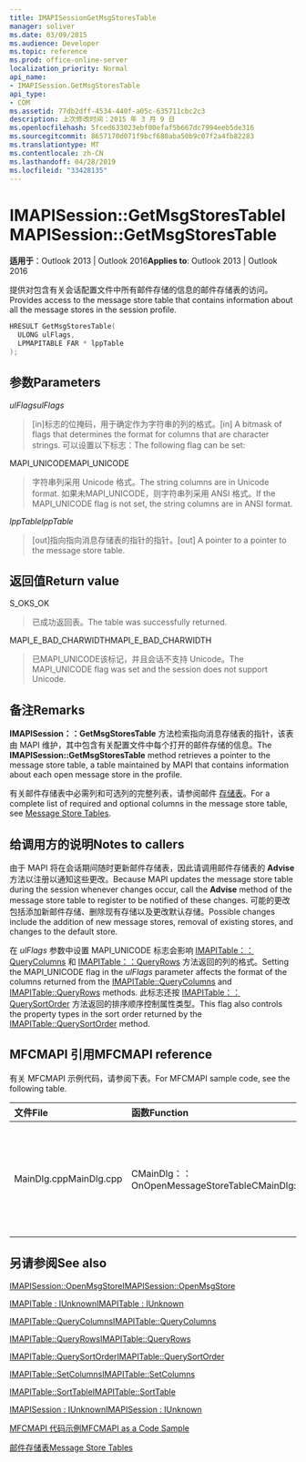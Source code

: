```yaml
---
title: IMAPISessionGetMsgStoresTable
manager: soliver
ms.date: 03/09/2015
ms.audience: Developer
ms.topic: reference
ms.prod: office-online-server
localization_priority: Normal
api_name:
- IMAPISession.GetMsgStoresTable
api_type:
- COM
ms.assetid: 77db2dff-4534-440f-a05c-635711cbc2c3
description: 上次修改时间：2015 年 3 月 9 日
ms.openlocfilehash: 5fced633023ebf00efaf5b667dc7994eeb5de316
ms.sourcegitcommit: 8657170d071f9bcf680aba50b9c07f2a4fb82283
ms.translationtype: MT
ms.contentlocale: zh-CN
ms.lasthandoff: 04/28/2019
ms.locfileid: "33428135"
---
```

# <a name="imapisessiongetmsgstorestable"></a><span data-ttu-id="a57d5-103">IMAPISession::GetMsgStoresTable</span><span class="sxs-lookup"><span data-stu-id="a57d5-103">IMAPISession::GetMsgStoresTable</span></span>

  
  
<span data-ttu-id="a57d5-104">**适用于**：Outlook 2013 | Outlook 2016</span><span class="sxs-lookup"><span data-stu-id="a57d5-104">**Applies to**: Outlook 2013 | Outlook 2016</span></span> 
  
<span data-ttu-id="a57d5-105">提供对包含有关会话配置文件中所有邮件存储的信息的邮件存储表的访问。</span><span class="sxs-lookup"><span data-stu-id="a57d5-105">Provides access to the message store table that contains information about all the message stores in the session profile.</span></span>
  
```cpp
HRESULT GetMsgStoresTable(
  ULONG ulFlags,
  LPMAPITABLE FAR * lppTable
);
```

## <a name="parameters"></a><span data-ttu-id="a57d5-106">参数</span><span class="sxs-lookup"><span data-stu-id="a57d5-106">Parameters</span></span>

 <span data-ttu-id="a57d5-107">_ulFlags_</span><span class="sxs-lookup"><span data-stu-id="a57d5-107">_ulFlags_</span></span>
  
> <span data-ttu-id="a57d5-108">[in]标志的位掩码，用于确定作为字符串的列的格式。</span><span class="sxs-lookup"><span data-stu-id="a57d5-108">[in] A bitmask of flags that determines the format for columns that are character strings.</span></span> <span data-ttu-id="a57d5-109">可以设置以下标志：</span><span class="sxs-lookup"><span data-stu-id="a57d5-109">The following flag can be set:</span></span>
    
<span data-ttu-id="a57d5-110">MAPI_UNICODE</span><span class="sxs-lookup"><span data-stu-id="a57d5-110">MAPI_UNICODE</span></span> 
  
> <span data-ttu-id="a57d5-111">字符串列采用 Unicode 格式。</span><span class="sxs-lookup"><span data-stu-id="a57d5-111">The string columns are in Unicode format.</span></span> <span data-ttu-id="a57d5-112">如果未MAPI_UNICODE，则字符串列采用 ANSI 格式。</span><span class="sxs-lookup"><span data-stu-id="a57d5-112">If the MAPI_UNICODE flag is not set, the string columns are in ANSI format.</span></span>
    
 <span data-ttu-id="a57d5-113">_lppTable_</span><span class="sxs-lookup"><span data-stu-id="a57d5-113">_lppTable_</span></span>
  
> <span data-ttu-id="a57d5-114">[out]指向指向消息存储表的指针的指针。</span><span class="sxs-lookup"><span data-stu-id="a57d5-114">[out] A pointer to a pointer to the message store table.</span></span>
    
## <a name="return-value"></a><span data-ttu-id="a57d5-115">返回值</span><span class="sxs-lookup"><span data-stu-id="a57d5-115">Return value</span></span>

<span data-ttu-id="a57d5-116">S_OK</span><span class="sxs-lookup"><span data-stu-id="a57d5-116">S_OK</span></span> 
  
> <span data-ttu-id="a57d5-117">已成功返回表。</span><span class="sxs-lookup"><span data-stu-id="a57d5-117">The table was successfully returned.</span></span>
    
<span data-ttu-id="a57d5-118">MAPI_E_BAD_CHARWIDTH</span><span class="sxs-lookup"><span data-stu-id="a57d5-118">MAPI_E_BAD_CHARWIDTH</span></span> 
  
> <span data-ttu-id="a57d5-119">已MAPI_UNICODE该标记，并且会话不支持 Unicode。</span><span class="sxs-lookup"><span data-stu-id="a57d5-119">The MAPI_UNICODE flag was set and the session does not support Unicode.</span></span>
    
## <a name="remarks"></a><span data-ttu-id="a57d5-120">备注</span><span class="sxs-lookup"><span data-stu-id="a57d5-120">Remarks</span></span>

<span data-ttu-id="a57d5-121">**IMAPISession：：GetMsgStoresTable** 方法检索指向消息存储表的指针，该表由 MAPI 维护，其中包含有关配置文件中每个打开的邮件存储的信息。</span><span class="sxs-lookup"><span data-stu-id="a57d5-121">The **IMAPISession::GetMsgStoresTable** method retrieves a pointer to the message store table, a table maintained by MAPI that contains information about each open message store in the profile.</span></span> 
  
<span data-ttu-id="a57d5-122">有关邮件存储表中必需列和可选列的完整列表，请参阅邮件 [存储表](message-store-tables.md)。</span><span class="sxs-lookup"><span data-stu-id="a57d5-122">For a complete list of required and optional columns in the message store table, see [Message Store Tables](message-store-tables.md).</span></span> 
  
## <a name="notes-to-callers"></a><span data-ttu-id="a57d5-123">给调用方的说明</span><span class="sxs-lookup"><span data-stu-id="a57d5-123">Notes to callers</span></span>

<span data-ttu-id="a57d5-124">由于 MAPI 将在会话期间随时更新邮件存储表，因此请调用邮件存储表的 **Advise** 方法以注册以通知这些更改。</span><span class="sxs-lookup"><span data-stu-id="a57d5-124">Because MAPI updates the message store table during the session whenever changes occur, call the **Advise** method of the message store table to register to be notified of these changes.</span></span> <span data-ttu-id="a57d5-125">可能的更改包括添加新邮件存储、删除现有存储以及更改默认存储。</span><span class="sxs-lookup"><span data-stu-id="a57d5-125">Possible changes include the addition of new message stores, removal of existing stores, and changes to the default store.</span></span> 
  
<span data-ttu-id="a57d5-126">在  _ulFlags_ 参数中设置 MAPI_UNICODE 标志会影响 [IMAPITable：：QueryColumns](imapitable-querycolumns.md) 和 [IMAPITable：：QueryRows](imapitable-queryrows.md) 方法返回的列的格式。</span><span class="sxs-lookup"><span data-stu-id="a57d5-126">Setting the MAPI_UNICODE flag in the  _ulFlags_ parameter affects the format of the columns returned from the [IMAPITable::QueryColumns](imapitable-querycolumns.md) and [IMAPITable::QueryRows](imapitable-queryrows.md) methods.</span></span> <span data-ttu-id="a57d5-127">此标志还按 [IMAPITable：：QuerySortOrder](imapitable-querysortorder.md) 方法返回的排序顺序控制属性类型。</span><span class="sxs-lookup"><span data-stu-id="a57d5-127">This flag also controls the property types in the sort order returned by the [IMAPITable::QuerySortOrder](imapitable-querysortorder.md) method.</span></span> 
  
## <a name="mfcmapi-reference"></a><span data-ttu-id="a57d5-128">MFCMAPI 引用</span><span class="sxs-lookup"><span data-stu-id="a57d5-128">MFCMAPI reference</span></span>

<span data-ttu-id="a57d5-129">有关 MFCMAPI 示例代码，请参阅下表。</span><span class="sxs-lookup"><span data-stu-id="a57d5-129">For MFCMAPI sample code, see the following table.</span></span>
  
|<span data-ttu-id="a57d5-130">**文件**</span><span class="sxs-lookup"><span data-stu-id="a57d5-130">**File**</span></span>|<span data-ttu-id="a57d5-131">**函数**</span><span class="sxs-lookup"><span data-stu-id="a57d5-131">**Function**</span></span>|<span data-ttu-id="a57d5-132">**备注**</span><span class="sxs-lookup"><span data-stu-id="a57d5-132">**Comment**</span></span>|
|:-----|:-----|:-----|
|<span data-ttu-id="a57d5-133">MainDlg.cpp</span><span class="sxs-lookup"><span data-stu-id="a57d5-133">MainDlg.cpp</span></span>  <br/> |<span data-ttu-id="a57d5-134">CMainDlg：：OnOpenMessageStoreTable</span><span class="sxs-lookup"><span data-stu-id="a57d5-134">CMainDlg::OnOpenMessageStoreTable</span></span>  <br/> |<span data-ttu-id="a57d5-135">MFCMAPI 使用 **IMAPISession：：GetMsgStoresTable** 方法获取邮件存储表，以便它可以呈现在 MFCMAPI 的主对话框中。</span><span class="sxs-lookup"><span data-stu-id="a57d5-135">MFCMAPI uses the **IMAPISession::GetMsgStoresTable** method to obtain the message store table so that it can be rendered in the main dialog box of MFCMAPI.</span></span>  <br/> |
   
## <a name="see-also"></a><span data-ttu-id="a57d5-136">另请参阅</span><span class="sxs-lookup"><span data-stu-id="a57d5-136">See also</span></span>



[<span data-ttu-id="a57d5-137">IMAPISession::OpenMsgStore</span><span class="sxs-lookup"><span data-stu-id="a57d5-137">IMAPISession::OpenMsgStore</span></span>](imapisession-openmsgstore.md)
  
[<span data-ttu-id="a57d5-138">IMAPITable : IUnknown</span><span class="sxs-lookup"><span data-stu-id="a57d5-138">IMAPITable : IUnknown</span></span>](imapitableiunknown.md)
  
[<span data-ttu-id="a57d5-139">IMAPITable::QueryColumns</span><span class="sxs-lookup"><span data-stu-id="a57d5-139">IMAPITable::QueryColumns</span></span>](imapitable-querycolumns.md)
  
[<span data-ttu-id="a57d5-140">IMAPITable::QueryRows</span><span class="sxs-lookup"><span data-stu-id="a57d5-140">IMAPITable::QueryRows</span></span>](imapitable-queryrows.md)
  
[<span data-ttu-id="a57d5-141">IMAPITable::QuerySortOrder</span><span class="sxs-lookup"><span data-stu-id="a57d5-141">IMAPITable::QuerySortOrder</span></span>](imapitable-querysortorder.md)
  
[<span data-ttu-id="a57d5-142">IMAPITable::SetColumns</span><span class="sxs-lookup"><span data-stu-id="a57d5-142">IMAPITable::SetColumns</span></span>](imapitable-setcolumns.md)
  
[<span data-ttu-id="a57d5-143">IMAPITable::SortTable</span><span class="sxs-lookup"><span data-stu-id="a57d5-143">IMAPITable::SortTable</span></span>](imapitable-sorttable.md)
  
[<span data-ttu-id="a57d5-144">IMAPISession : IUnknown</span><span class="sxs-lookup"><span data-stu-id="a57d5-144">IMAPISession : IUnknown</span></span>](imapisessioniunknown.md)


[<span data-ttu-id="a57d5-145">MFCMAPI 代码示例</span><span class="sxs-lookup"><span data-stu-id="a57d5-145">MFCMAPI as a Code Sample</span></span>](mfcmapi-as-a-code-sample.md)
  
[<span data-ttu-id="a57d5-146">邮件存储表</span><span class="sxs-lookup"><span data-stu-id="a57d5-146">Message Store Tables</span></span>](message-store-tables.md)

